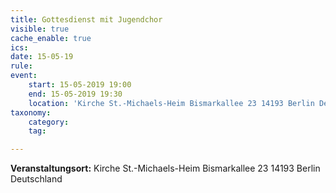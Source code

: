 ```yaml
---
title: Gottesdienst mit Jugendchor
visible: true
cache_enable: true
ics: 
date: 15-05-19
rule: 
event:
	start: 15-05-2019 19:00
	end: 15-05-2019 19:30
	location: 'Kirche St.-Michaels-Heim Bismarkallee 23 14193 Berlin Deutschland'
taxonomy:
	category: 
	tag: 

---
```




**Veranstaltungsort:** Kirche St.-Michaels-Heim
Bismarkallee 23
14193 Berlin
Deutschland

